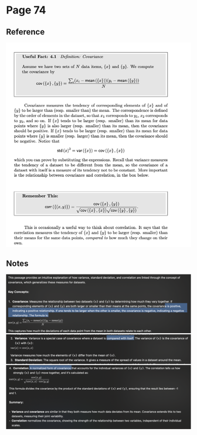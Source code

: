 # Page 74
## Reference
![alt text](image-2.png)

## Notes
![alt text](image-3.png)
![alt text](image-4.png)
![alt text](image-5.png)